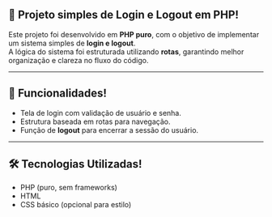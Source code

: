 ## 🚀 Projeto simples de Login e Logout em PHP!
Este projeto foi desenvolvido em **PHP puro**, com o objetivo de implementar um sistema simples de **login e logout**.  
A lógica do sistema foi estruturada utilizando **rotas**, garantindo melhor organização e clareza no fluxo do código.

---

## 🚀 Funcionalidades!
- Tela de login com validação de usuário e senha.
- Estrutura baseada em rotas para navegação.
- Função de **logout** para encerrar a sessão do usuário.

---

## 🛠️ Tecnologias Utilizadas!
- PHP (puro, sem frameworks)
- HTML
- CSS básico (opcional para estilo)
